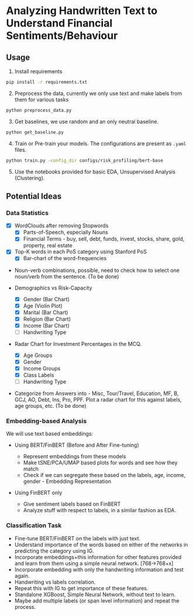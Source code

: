 # Analyzing Handwritten Text to Understand Financial Sentiments/Behaviour

## Usage
1. Install requirements

```bash
pip install -r requirements.txt
```

2. Preprocess the data, currently we only use text and make labels from them for various tasks

```bash
python preprocess_data.py
```

3. Get baselines, we use random and an only neutral baseline.

```bash
python get_baseline.py
```

4. Train or Pre-train your models. The configurations are present as `.yaml` files.

```bash
python train.py -config_dir configs/risk_profiling/bert-base
```

5. Use the notebooks provided for basic EDA, Unsupervised Analysis (Clustering).

## Potential Ideas
### Data Statistics
- [x] WordClouds after removing Stopwords
    - [x] Parts-of-Speech, especially Nouns
    - [x] Financial Terms - buy, sell, debt, funds, invest, stocks, share, gold, property, real estate
- [x] Top-K words in each PoS category using Stanford PoS
    - [x] Bar-chart of the word-frequencies
    
- Noun-verb combinations, possible, need to check how to select one noun/verb from the sentence. (To be done)

- Demographics vs Risk-Capacity 
    - [x] Gender (Bar Chart)
    - [x] Age (Violin Plot)
    - [x] Marital (Bar Chart)
    - [x] Religion (Bar Chart)
    - [x] Income (Bar Chart)
    - [ ] Handwriting Type

- Radar Chart for Investment Percentages in the MCQ.
    - [x] Age Groups
    - [x] Gender
    - [x] Income Groups
    - [x] Class Labels
    - [ ] Handwriting Type

- Categorize from Answers into - Misc, Tour/Travel, Education, MF, B, GCJ, AO, Debt, Ins, Pro, PPF. Plot a radar chart for this against labels, age groups, etc. (To be done)


### Embedding-based Analysis
We will use text based embeddings:

- Using BERT/FinBERT (Before and After Fine-tuning)
    - Represent embeddings from these models
    - Make tSNE/PCA/UMAP based plots for words and see how they match
    - Check if we can segregate these based on the labels, age, income, gender - Embedding Representation 

- Using FinBERT only
    - Give sentiment labels based on FinBERT
    - Analyze stuff with respect to labels, in a similar fashion as EDA.

### Classification Task

- Fine-tune BERT/FinBERT on the labels with just text.
- Understand importance of the words based on either of the networks in predicting the category using IG.
- Incorporate embeddings+this information for other features provided and learn from them using a simple neural network. [768->768+x]
- Incorporate embedding with only the handwriting information and test again.
- Handwriting vs labels correlation.
- Repeat this with IG to get importance of these features.
- Standalone XGBoost, Simple Neural Network, without text to learn.
- Maybe add multiple labels (or span level information) and repeat the process.
